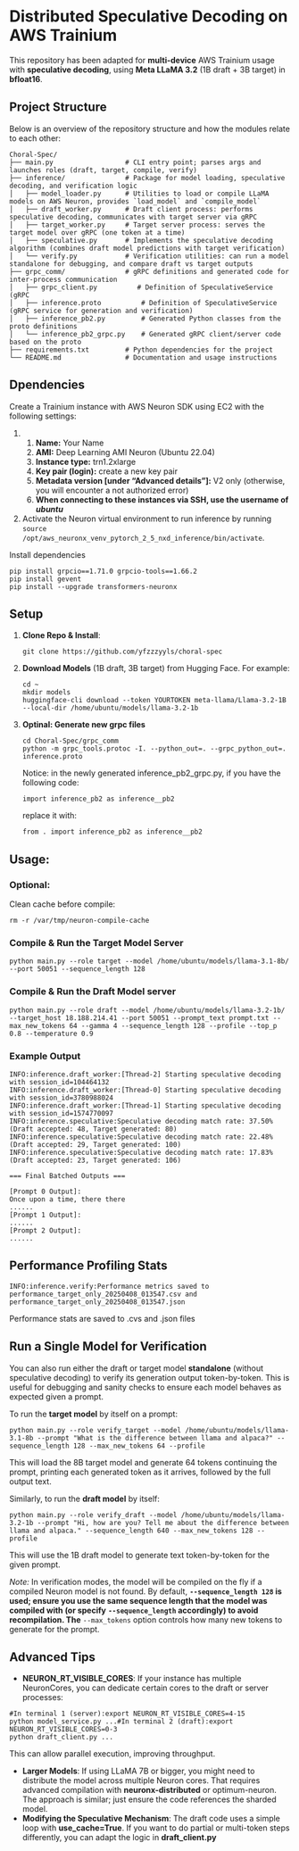 # Distributed Speculative Decoding on AWS Trainium

This repository has been adapted for **multi-device** AWS Trainium usage with **speculative decoding**, using **Meta LLaMA 3.2** (1B draft + 3B target) in **bfloat16**.

## Project Structure

Below is an overview of the repository structure and how the modules relate to each other:

```
Choral-Spec/
├── main.py                  # CLI entry point; parses args and launches roles (draft, target, compile, verify)
├── inference/               # Package for model loading, speculative decoding, and verification logic
│   ├── model_loader.py      # Utilities to load or compile LLaMA models on AWS Neuron, provides `load_model` and `compile_model`
│   ├── draft_worker.py      # Draft client process: performs speculative decoding, communicates with target server via gRPC
│   ├── target_worker.py     # Target server process: serves the target model over gRPC (one token at a time)
│   ├── speculative.py       # Implements the speculative decoding algorithm (combines draft model predictions with target verification)
│   └── verify.py            # Verification utilities: can run a model standalone for debugging, and compare draft vs target outputs
├── grpc_comm/               # gRPC definitions and generated code for inter-process communication
│   ├── grpc_client.py          # Definition of SpeculativeService (gRPC 
│   ├── inference.proto          # Definition of SpeculativeService (gRPC service for generation and verification)
│   ├── inference_pb2.py         # Generated Python classes from the proto definitions
│   └── inference_pb2_grpc.py    # Generated gRPC client/server code based on the proto
├── requirements.txt         # Python dependencies for the project
└── README.md                # Documentation and usage instructions

```

## Dpendencies

Create a Trainium instance with AWS Neuron SDK using EC2 with the following settings:

1. 1. **Name:** Your Name
   2. **AMI:** Deep Learning AMI Neuron (Ubuntu 22.04)
   3. **Instance type:** trn1.2xlarge
   4. **Key pair (login):** create a new key pair
   5. **Metadata version [under “Advanced details”]:** V2 only (otherwise, you will encounter a not authorized error)
   6. **When connecting to these instances via SSH, use the username of *ubuntu***
2. Activate the Neuron virtual environment to run inference by running `source /opt/aws_neuronx_venv_pytorch_2_5_nxd_inference/bin/activate`.

Install dependencies

```
pip install grpcio==1.71.0 grpcio-tools==1.66.2
pip install gevent
pip install --upgrade transformers-neuronx
```

## Setup

1. **Clone Repo & Install**:

   ```
   git clone https://github.com/yfzzzyyls/choral-spec
   ```
2. **Download Models** (1B draft, 3B target) from Hugging Face. For example:

   ```
   cd ~
   mkdir models
   huggingface-cli download --token YOURTOKEN meta-llama/Llama-3.2-1B --local-dir /home/ubuntu/models/llama-3.2-1b
   ```
3. **Optinal: Generate new grpc files**

   ```
   cd Choral-Spec/grpc_comm
   python -m grpc_tools.protoc -I. --python_out=. --grpc_python_out=. inference.proto
   ```

   Notice: in the newly generated inference_pb2_grpc.py, if you have the following code:

   ```
   import inference_pb2 as inference__pb2
   ```

   replace it with:

   ```
   from . import inference_pb2 as inference__pb2
   ```

## **Usage:**

### **Optional:**

Clean cache before compile:

```
rm -r /var/tmp/neuron-compile-cache
```

### **Compile & Run the Target Model Server**

```
python main.py --role target --model /home/ubuntu/models/llama-3.1-8b/ --port 50051 --sequence_length 128
```

### **Compile & Run the Draft Model server**

```
python main.py --role draft --model /home/ubuntu/models/llama-3.2-1b/ --target_host 18.188.214.41 --port 50051 --prompt_text prompt.txt --max_new_tokens 64 --gamma 4 --sequence_length 128 --profile --top_p 0.8 --temperature 0.9
```

### **Example Output**

```
INFO:inference.draft_worker:[Thread-2] Starting speculative decoding with session_id=104464132
INFO:inference.draft_worker:[Thread-0] Starting speculative decoding with session_id=3780988024
INFO:inference.draft_worker:[Thread-1] Starting speculative decoding with session_id=1574770097
INFO:inference.speculative:Speculative decoding match rate: 37.50% (Draft accepted: 48, Target generated: 80)
INFO:inference.speculative:Speculative decoding match rate: 22.48% (Draft accepted: 29, Target generated: 100)
INFO:inference.speculative:Speculative decoding match rate: 17.83% (Draft accepted: 23, Target generated: 106)

=== Final Batched Outputs ===

[Prompt 0 Output]:
Once upon a time, there there
......
[Prompt 1 Output]:
......
[Prompt 2 Output]:
......
```

## **Performance Profiling Stats**

```
INFO:inference.verify:Performance metrics saved to performance_target_only_20250408_013547.csv and performance_target_only_20250408_013547.json
```

Performance stats are saved to .cvs and .json files

## **Run a Single Model for Verification**

You can also run either the draft or target model **standalone** (without speculative decoding) to verify its generation output token-by-token. This is useful for debugging and sanity checks to ensure each model behaves as expected given a prompt.

To run the **target model** by itself on a prompt:

```
python main.py --role verify_target --model /home/ubuntu/models/llama-3.1-8b --prompt "What is the difference between llama and alpaca?" --sequence_length 128 --max_new_tokens 64 --profile
```

This will load the 8B target model and generate 64 tokens continuing the prompt, printing each generated token as it arrives, followed by the full output text.

Similarly, to run the **draft model** by itself:

```
python main.py --role verify_draft --model /home/ubuntu/models/llama-3.2-1b --prompt "Hi, how are you? Tell me about the difference between llama and alpaca." --sequence_length 640 --max_new_tokens 128 --profile
```

This will use the 1B draft model to generate text token-by-token for the given prompt.

*Note:* In verification modes, the model will be compiled on the fly if a compiled Neuron model is not found. By default, **`--sequence_length 128` is used; ensure you use the same sequence length that the model was compiled with (or specify** **`--sequence_length` accordingly) to avoid recompilation. The** `--max_tokens` option controls how many new tokens to generate for the prompt.

## **Advanced Tips**

* **NEURON_RT_VISIBLE_CORES**: If your instance has multiple NeuronCores, you can dedicate certain cores to the draft or server processes:

```
#In terminal 1 (server):export NEURON_RT_VISIBLE_CORES=4-15
python model_service.py ...#In terminal 2 (draft):export NEURON_RT_VISIBLE_CORES=0-3
python draft_client.py ...
```

This can allow parallel execution, improving throughput.

* **Larger Models**: If using LLaMA 7B or bigger, you might need to distribute the model across multiple Neuron cores. That requires advanced compilation with **neuronx-distributed** or optimum-neuron. The approach is similar; just ensure the code references the sharded model.
* **Modifying the Speculative Mechanism**: The draft code uses a simple loop with **use_cache=True**. If you want to do partial or multi-token steps differently, you can adapt the logic in **draft_client.py**
